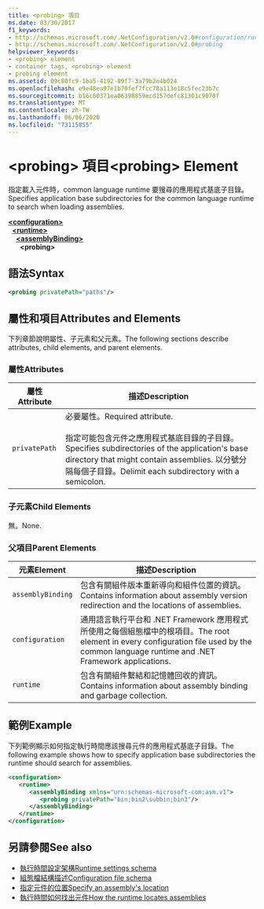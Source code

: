 ```yaml
---
title: <probing> 項目
ms.date: 03/30/2017
f1_keywords:
- http://schemas.microsoft.com/.NetConfiguration/v2.0#configuration/runtime/assemblyBinding/probing
- http://schemas.microsoft.com/.NetConfiguration/v2.0#probing
helpviewer_keywords:
- <probing> element
- container tags, <probing> element
- probing element
ms.assetid: 09c80fc9-1ba5-4192-89f7-3a79b2e4b024
ms.openlocfilehash: e9e48ea97e1b70fef7fcc78a113e18c5fec23b7c
ms.sourcegitcommit: b16c00371ea06398859ecd157defc81301c9070f
ms.translationtype: MT
ms.contentlocale: zh-TW
ms.lasthandoff: 06/06/2020
ms.locfileid: "73115855"
---
```

# <a name="probing-element"></a><span data-ttu-id="5aa9e-102">\<probing> 項目</span><span class="sxs-lookup"><span data-stu-id="5aa9e-102">\<probing> Element</span></span>
<span data-ttu-id="5aa9e-103">指定載入元件時，common language runtime 要搜尋的應用程式基底子目錄。</span><span class="sxs-lookup"><span data-stu-id="5aa9e-103">Specifies application base subdirectories for the common language runtime to search when loading assemblies.</span></span>  
  
[**\<configuration>**](../configuration-element.md)\
&nbsp;&nbsp;[**\<runtime>**](runtime-element.md)\
&nbsp;&nbsp;&nbsp;&nbsp;[**\<assemblyBinding>**](assemblybinding-element-for-runtime.md)\
&nbsp;&nbsp;&nbsp;&nbsp;&nbsp;&nbsp;**\<probing>**  
  
## <a name="syntax"></a><span data-ttu-id="5aa9e-104">語法</span><span class="sxs-lookup"><span data-stu-id="5aa9e-104">Syntax</span></span>  
  
```xml  
<probing privatePath="paths"/>  
```  
  
## <a name="attributes-and-elements"></a><span data-ttu-id="5aa9e-105">屬性和項目</span><span class="sxs-lookup"><span data-stu-id="5aa9e-105">Attributes and Elements</span></span>  
 <span data-ttu-id="5aa9e-106">下列章節說明屬性、子元素和父元素。</span><span class="sxs-lookup"><span data-stu-id="5aa9e-106">The following sections describe attributes, child elements, and parent elements.</span></span>  
  
### <a name="attributes"></a><span data-ttu-id="5aa9e-107">屬性</span><span class="sxs-lookup"><span data-stu-id="5aa9e-107">Attributes</span></span>  
  
|<span data-ttu-id="5aa9e-108">屬性</span><span class="sxs-lookup"><span data-stu-id="5aa9e-108">Attribute</span></span>|<span data-ttu-id="5aa9e-109">描述</span><span class="sxs-lookup"><span data-stu-id="5aa9e-109">Description</span></span>|  
|---------------|-----------------|  
|`privatePath`|<span data-ttu-id="5aa9e-110">必要屬性。</span><span class="sxs-lookup"><span data-stu-id="5aa9e-110">Required attribute.</span></span><br /><br /> <span data-ttu-id="5aa9e-111">指定可能包含元件之應用程式基底目錄的子目錄。</span><span class="sxs-lookup"><span data-stu-id="5aa9e-111">Specifies subdirectories of the application's base directory that might contain assemblies.</span></span> <span data-ttu-id="5aa9e-112">以分號分隔每個子目錄。</span><span class="sxs-lookup"><span data-stu-id="5aa9e-112">Delimit each subdirectory with a semicolon.</span></span>|  
  
### <a name="child-elements"></a><span data-ttu-id="5aa9e-113">子元素</span><span class="sxs-lookup"><span data-stu-id="5aa9e-113">Child Elements</span></span>  

<span data-ttu-id="5aa9e-114">無。</span><span class="sxs-lookup"><span data-stu-id="5aa9e-114">None.</span></span>  
  
### <a name="parent-elements"></a><span data-ttu-id="5aa9e-115">父項目</span><span class="sxs-lookup"><span data-stu-id="5aa9e-115">Parent Elements</span></span>  
  
|<span data-ttu-id="5aa9e-116">元素</span><span class="sxs-lookup"><span data-stu-id="5aa9e-116">Element</span></span>|<span data-ttu-id="5aa9e-117">描述</span><span class="sxs-lookup"><span data-stu-id="5aa9e-117">Description</span></span>|  
|-------------|-----------------|  
|`assemblyBinding`|<span data-ttu-id="5aa9e-118">包含有關組件版本重新導向和組件位置的資訊。</span><span class="sxs-lookup"><span data-stu-id="5aa9e-118">Contains information about assembly version redirection and the locations of assemblies.</span></span>|  
|`configuration`|<span data-ttu-id="5aa9e-119">通用語言執行平台和 .NET Framework 應用程式所使用之每個組態檔中的根項目。</span><span class="sxs-lookup"><span data-stu-id="5aa9e-119">The root element in every configuration file used by the common language runtime and .NET Framework applications.</span></span>|  
|`runtime`|<span data-ttu-id="5aa9e-120">包含有關組件繫結和記憶體回收的資訊。</span><span class="sxs-lookup"><span data-stu-id="5aa9e-120">Contains information about assembly binding and garbage collection.</span></span>|  
  
## <a name="example"></a><span data-ttu-id="5aa9e-121">範例</span><span class="sxs-lookup"><span data-stu-id="5aa9e-121">Example</span></span>  
 <span data-ttu-id="5aa9e-122">下列範例顯示如何指定執行時間應該搜尋元件的應用程式基底子目錄。</span><span class="sxs-lookup"><span data-stu-id="5aa9e-122">The following example shows how to specify application base subdirectories the runtime should search for assemblies.</span></span>  
  
```xml  
<configuration>  
   <runtime>  
      <assemblyBinding xmlns="urn:schemas-microsoft-com:asm.v1">  
         <probing privatePath="bin;bin2\subbin;bin3"/>  
      </assemblyBinding>  
   </runtime>  
</configuration>  
```  
  
## <a name="see-also"></a><span data-ttu-id="5aa9e-123">另請參閱</span><span class="sxs-lookup"><span data-stu-id="5aa9e-123">See also</span></span>

- [<span data-ttu-id="5aa9e-124">執行時間設定架構</span><span class="sxs-lookup"><span data-stu-id="5aa9e-124">Runtime settings schema</span></span>](index.md)
- [<span data-ttu-id="5aa9e-125">組態檔結構描述</span><span class="sxs-lookup"><span data-stu-id="5aa9e-125">Configuration file schema</span></span>](../index.md)
- [<span data-ttu-id="5aa9e-126">指定元件的位置</span><span class="sxs-lookup"><span data-stu-id="5aa9e-126">Specify an assembly's location</span></span>](../../../../standard/assembly/location.md)
- [<span data-ttu-id="5aa9e-127">執行時間如何找出元件</span><span class="sxs-lookup"><span data-stu-id="5aa9e-127">How the runtime locates assemblies</span></span>](../../../deployment/how-the-runtime-locates-assemblies.md)
